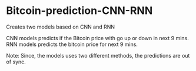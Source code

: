 # Bitcoin-prediction-CNN-RNN
Creates two models based on CNN and RNN 

CNN models predicts if the Bitcoin price with go up or down in next 9 mins. 
RNN models predicts the bitcoin price for next 9 mins.

Note: 
Since, the models uses two different methods, the predictions are out of sync. 


